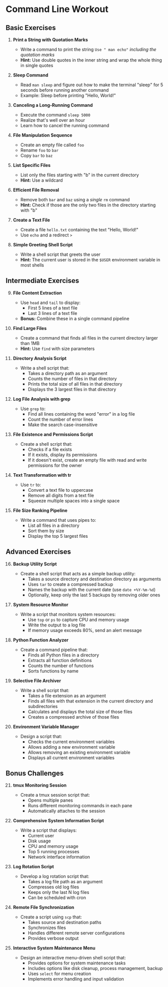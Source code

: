 # Command Line Workout

## Basic Exercises

1. **Print a String with Quotation Marks**
   - Write a command to print the string `Use " man echo"` _including the quotation marks_
   - **Hint:** Use double quotes in the inner string and wrap the whole thing in single quotes

2. **Sleep Command**
   - Read `man sleep` and figure out how to make the terminal "sleep" for 5 seconds before running another command
   - Example: Sleep before printing "Hello, World!"

3. **Canceling a Long-Running Command**
   - Execute the command `sleep 5000`
   - Realize that's well over an hour
   - Learn how to cancel the running command

4. **File Manipulation Sequence**
   - Create an empty file called `foo`
   - Rename `foo` to `bar`
   - Copy `bar` to `baz`

5. **List Specific Files**
   - List only the files starting with "b" in the current directory
   - **Hint:** Use a wildcard

6. **Efficient File Removal**
   - Remove both `bar` and `baz` using a _single_ `rm` command
   - **Hint:** Check if those are the only two files in the directory starting with "b"

7. **Create a Text File**
   - Create a file `hello.txt` containing the text "Hello, World!"
   - Use `echo` and a redirect `>`

8. **Simple Greeting Shell Script**
   - Write a shell script that greets the user
   - **Hint:** The current user is stored in the `$USER` environment variable in most shells

## Intermediate Exercises

9. **File Content Extraction**
   - Use `head` and `tail` to display:
     - First 5 lines of a text file
     - Last 3 lines of a text file
   - **Bonus:** Combine these in a single command pipeline

10. **Find Large Files**
    - Create a command that finds all files in the current directory larger than 1MB
    - **Hint:** Use `find` with size parameters

11. **Directory Analysis Script**
    - Write a shell script that:
      - Takes a directory path as an argument
      - Counts the number of files in that directory
      - Prints the total size of all files in that directory
      - Displays the 3 largest files in that directory

12. **Log File Analysis with grep**
    - Use `grep` to:
      - Find all lines containing the word "error" in a log file
      - Count the number of error lines
      - Make the search case-insensitive

13. **File Existence and Permissions Script**
    - Create a shell script that:
      - Checks if a file exists
      - If it exists, display its permissions
      - If it doesn't exist, create an empty file with read and write permissions for the owner

14. **Text Transformation with tr**
    - Use `tr` to:
      - Convert a text file to uppercase
      - Remove all digits from a text file
      - Squeeze multiple spaces into a single space

15. **File Size Ranking Pipeline**
    - Write a command that uses pipes to:
      - List all files in a directory
      - Sort them by size
      - Display the top 5 largest files

## Advanced Exercises

16. **Backup Utility Script**
    - Create a shell script that acts as a simple backup utility:
      - Takes a source directory and destination directory as arguments
      - Uses `tar` to create a compressed backup
      - Names the backup with the current date (use `date +%Y-%m-%d`)
      - Optionally, keep only the last 5 backups by removing older ones

17. **System Resource Monitor**
    - Write a script that monitors system resources:
      - Use `top` or `ps` to capture CPU and memory usage
      - Write the output to a log file
      - If memory usage exceeds 80%, send an alert message

18. **Python Function Analyzer**
    - Create a command pipeline that:
      - Finds all Python files in a directory
      - Extracts all function definitions
      - Counts the number of functions
      - Sorts functions by name

19. **Selective File Archiver**
    - Write a shell script that:
      - Takes a file extension as an argument
      - Finds all files with that extension in the current directory and subdirectories
      - Calculates and displays the total size of those files
      - Creates a compressed archive of those files

20. **Environment Variable Manager**
    - Design a script that:
      - Checks the current environment variables
      - Allows adding a new environment variable
      - Allows removing an existing environment variable
      - Displays all current environment variables

## Bonus Challenges

21. **tmux Monitoring Session**
    - Create a tmux session script that:
      - Opens multiple panes
      - Runs different monitoring commands in each pane
      - Automatically attaches to the session

22. **Comprehensive System Information Script**
    - Write a script that displays:
      - Current user
      - Disk usage
      - CPU and memory usage
      - Top 5 running processes
      - Network interface information

23. **Log Rotation Script**
    - Develop a log rotation script that:
      - Takes a log file path as an argument
      - Compresses old log files
      - Keeps only the last N log files
      - Can be scheduled with cron

24. **Remote File Synchronization**
    - Create a script using `scp` that:
      - Takes source and destination paths
      - Synchronizes files
      - Handles different remote server configurations
      - Provides verbose output

25. **Interactive System Maintenance Menu**
    - Design an interactive menu-driven shell script that:
      - Provides options for system maintenance tasks
      - Includes options like disk cleanup, process management, backup
      - Uses `select` for menu creation
      - Implements error handling and input validation
